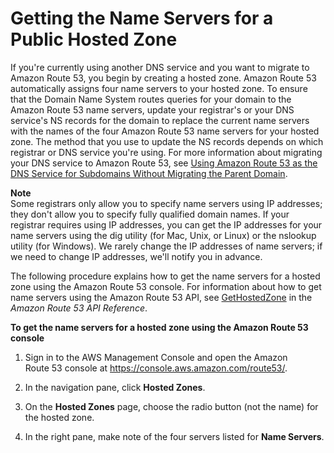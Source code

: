 # Getting the Name Servers for a Public Hosted Zone<a name="GetInfoAboutHostedZone"></a>

If you're currently using another DNS service and you want to migrate to Amazon Route 53, you begin by creating a hosted zone\. Amazon Route 53 automatically assigns four name servers to your hosted zone\. To ensure that the Domain Name System routes queries for your domain to the Amazon Route 53 name servers, update your registrar's or your DNS service's NS records for the domain to replace the current name servers with the names of the four Amazon Route 53 name servers for your hosted zone\. The method that you use to update the NS records depends on which registrar or DNS service you're using\. For more information about migrating your DNS service to Amazon Route 53, see [Using Amazon Route 53 as the DNS Service for Subdomains Without Migrating the Parent Domain](creating-migrating.md)\.

**Note**  
Some registrars only allow you to specify name servers using IP addresses; they don't allow you to specify fully qualified domain names\. If your registrar requires using IP addresses, you can get the IP addresses for your name servers using the dig utility \(for Mac, Unix, or Linux\) or the nslookup utility \(for Windows\)\. We rarely change the IP addresses of name servers; if we need to change IP addresses, we'll notify you in advance\.

The following procedure explains how to get the name servers for a hosted zone using the Amazon Route 53 console\. For information about how to get name servers using the Amazon Route 53 API, see [GetHostedZone](http://docs.aws.amazon.com/Route53/latest/APIReference/API_GetHostedZone.html) in the *Amazon Route 53 API Reference*\. 

**To get the name servers for a hosted zone using the Amazon Route 53 console**

1. Sign in to the AWS Management Console and open the Amazon Route 53 console at [https://console\.aws\.amazon\.com/route53/](https://console.aws.amazon.com/route53/)\.

1. In the navigation pane, click **Hosted Zones**\.

1. On the **Hosted Zones** page, choose the radio button \(not the name\) for the hosted zone\.

1. In the right pane, make note of the four servers listed for **Name Servers**\.